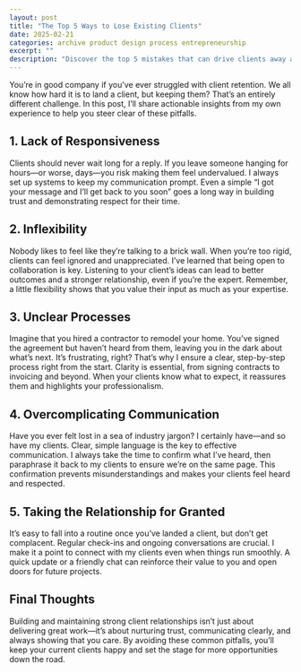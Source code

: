 ```yaml
---
layout: post
title: "The Top 5 Ways to Lose Existing Clients"
date: 2025-02-21
categories: archive product design process entrepreneurship
excerpt: ""
description: "Discover the top 5 mistakes that can drive clients away and learn how to build lasting, loyal relationships in your creative business."
---
```


You’re in good company if you’ve ever struggled with client retention. We all know how hard it is to land a client, but keeping them? That’s an entirely different challenge. In this post, I’ll share actionable insights from my own experience to help you steer clear of these pitfalls.


## 1. Lack of Responsiveness

Clients should never wait long for a reply. If you leave someone hanging for hours—or worse, days—you risk making them feel undervalued. I always set up systems to keep my communication prompt. Even a simple “I got your message and I’ll get back to you soon” goes a long way in building trust and demonstrating respect for their time.


## 2. Inflexibility

Nobody likes to feel like they’re talking to a brick wall. When you’re too rigid, clients can feel ignored and unappreciated. I’ve learned that being open to collaboration is key. Listening to your client’s ideas can lead to better outcomes and a stronger relationship, even if you’re the expert. Remember, a little flexibility shows that you value their input as much as your expertise.


## 3. Unclear Processes

Imagine that you hired a contractor to remodel your home. You’ve signed the agreement but haven’t heard from them, leaving you in the dark about what’s next. It’s frustrating, right? That’s why I ensure a clear, step-by-step process right from the start. Clarity is essential, from signing contracts to invoicing and beyond. When your clients know what to expect, it reassures them and highlights your professionalism.


## 4. Overcomplicating Communication

Have you ever felt lost in a sea of industry jargon? I certainly have—and so have my clients. Clear, simple language is the key to effective communication. I always take the time to confirm what I’ve heard, then paraphrase it back to my clients to ensure we’re on the same page. This confirmation prevents misunderstandings and makes your clients feel heard and respected.


## 5. Taking the Relationship for Granted

It’s easy to fall into a routine once you’ve landed a client, but don’t get complacent. Regular check-ins and ongoing conversations are crucial. I make it a point to connect with my clients even when things run smoothly. A quick update or a friendly chat can reinforce their value to you and open doors for future projects.


## Final Thoughts

Building and maintaining strong client relationships isn’t just about delivering great work—it’s about nurturing trust, communicating clearly, and always showing that you care. By avoiding these common pitfalls, you’ll keep your current clients happy and set the stage for more opportunities down the road.